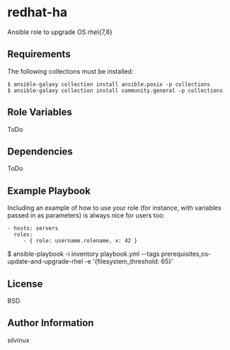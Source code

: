 redhat-ha
=========

Ansible role to upgrade OS rhel{7,8}

Requirements
------------

The following collections must be installed:

```
$ ansible-galaxy collection install ansible.posix -p collections
$ ansible-galaxy collection install community.general -p collections
```

Role Variables
--------------

ToDo

Dependencies
------------

ToDo

Example Playbook
----------------

Including an example of how to use your role (for instance, with variables passed in as parameters) is always nice for users too:

    - hosts: servers
      roles:
         - { role: username.rolename, x: 42 }



$ ansible-playbook -i inventory playbook.yml --tags prerequisites,os-update-and-upgrade-rhel -e '{filesystem_threshold: 65}'

License
-------

BSD

Author Information
------------------

silvinux
